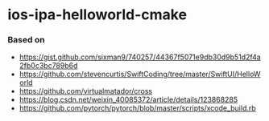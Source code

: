 ios-ipa-helloworld-cmake
====================
### Based on
- https://gist.github.com/sixman9/740257/44367f5071e9db30d9b51d2f4a2fb0c3bc789b6d
- https://github.com/stevencurtis/SwiftCoding/tree/master/SwiftUI/HelloWorld
- https://github.com/virtualmatador/cross
- https://blog.csdn.net/weixin_40085372/article/details/123868285
- https://github.com/pytorch/pytorch/blob/master/scripts/xcode_build.rb
